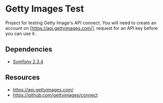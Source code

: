 Getty Images Test
=================

Project for testing Getty Image's API connect. You will need to create an account on [https://api.gettyimages.com/], request for an API key before you can use it.

Dependencies
-----------
  * [Symfony 2.3.4](http://symfony.com/download)

Resources
---------
  * https://api.gettyimages.com/
  * https://github.com/gettyimages/connect

